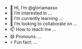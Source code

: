 - 👋 Hi, I’m @gloriamaxso
- 👀 I’m interested in ...
- 🌱 I’m currently learning ...
- 💞️ I’m looking to collaborate on ...
- 📫 How to reach me ...
- 😄 Pronouns: ...
- ⚡ Fun fact: ...

<!---
gloriamaxso/gloriamaxso is a ✨ special ✨ repository because its `README.md` (this file) appears on your GitHub profile.
You can click the Preview link to take a look at your changes.
--->
